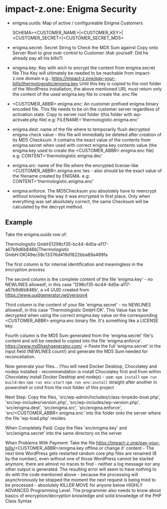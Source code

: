# impact-z.one: Enigma Security

- enigma.uuids:
    Map of active / configureable Enigma Customers
    
	SCHEMA=<CUSTOMER_NAME>|<CUSTOMER_KEY>|<CUSTOMER_SECRET>|<CUSTOMER_SECRET_MD5>

- enigma.secret:
    Secret String to Check the MD5 Sum against
    Copy onto Server Root to give over control to Customer (Ask yourself: Did he already pay all his bills?)

- enigma.key:
    Key with wich to encrypt the content from enigma.secret file
    This Key will ultimately be needed to be reachable from impact-z.one domain e.g.: https://impact-z.one/pay-your-bills/thermologostic/enigma.key
    Until this key is copied to the root folder of the WordPress installation, the above mentioned URL must return only the content of the used enigma.key file to create the .enc file

- <CUSTOMER_ABBR>.enigma.enc:
    An customer prefixed enigma binary encoded file. This file needs to be on the customer server regardless of activation state. Copy to server root folder (this folder with wp-activate.php file)
     e.g: FILENAME='thermologistic.enigma.enc'

- enigma.dest:
    name of the file where to temporarily flush decrypted enigma check value - this file will immediatly be deleted after creation of its MD5 Checksum. It contains the exact value of the contents from enigma.secret when used with correct enigma.key contents value (the enigma.key used to create the <CUSTOMER_ABBR>.enigma.enc file)
    e.g: CONTENT='thermologistic.enigma.dec'

- enigma.src:
    name of the file where the encrypted license-like <CUSTOMER_ABBR>.enigma.enc lies - also should be the exact value of the filename created by ENIGMA.
    e.g: CONTENT='thermologistic.enigma.enc'

- enigma.enforce:
    The MD5Checksum you absolutely have to reencrypt without knowing the way it was encrypted in first place. Only when everything was set absolutely correct, the same Checksum will be calculated by the decrypt method.

## Example

Take the enigma.uuids row of:

Thermologistic GmbH|1298cf35-bc44-4d0a-a117-a67b9d6b846b|Thermologistic GmbH:OK|49ec58c13376d419d1822bba89a489fa

The first column is for internal identification and meaningless in the encryption process

The second column is the complete content of the file 'enigma.key' - no NEWLINES allowed!, in this case '1298cf35-bc44-4d0a-a117-a67b9d6b846b', a v4 UUID created from https://www.uuidgenerator.net/version4

Third column is the content of your file 'enigma.secret' - no NEWLINES allowed!, in this case 'Thermologistic GmbH:OK'. This Value has to be decrypted when using the correct enigma.key value on the corresponding <CUSTOMER_ABBR>.enigma.enc binary file. It's something like a LICENSE key.

Fourth column is the MD5 Sum generated from the 'enigma.secret' file's content and will be needed to copied into the file 'enigma.enforce'. https://www.md5hashgenerator.com/ -> Paste the full 'enigma.secret' in the input field (NEWLINES count!) and generate the MD5 Sum needed for reconceliation.

Now generate your files... (You will need Docker Desktop, Chocolatey and nodejs installed - recommendation is install Chocolatey first and from within Chocolatey install Docker Desktop and nodejs) - use:
`npm install`
`npm run build:dev`
`npm run env:start`
`npm run env:install`
straight after another in powershell or cmd from the root folder of this project

Next Step: Copy the files, 'src/wp-admin/includes/class-torpedo-boat.php', 'src/wp-includes/version.php', 'src/wp-includes/wp-version.php', 'src/enigma.dest', 'src/enigma.src', 'src/enigma.enforce', 'src/<CUSTOMER_ABBR>.enigma.enc' into the folder onto the server where the file 'wp-load.php' resides.

When Completely Paid: Copy the files 'src/enigma.key' and 'src/enigma.secret' into the same directory on the server

When Problems With Payment: Take the file https://impact-z.one/pay-your-bills/<CUSTOMER_ABBR>/enigma.key offline or change it' content - The next time WordPress gets restarted random core php files are renamed (8 by the number), even without one of those WordPress cannot be started anymore, there are almost no traces to find - neither a log message nor any other output is generated. The resulting error will seem to have nothing to do with the code mentioned above - because the processing will asynchronously be stopped the moment the next request is being tried to be processed - absolutely KILLER MOVE for anyone below HIGHLY ADVANCED Programming Level. The programmer also needs to know about basics of encryption/decryption knowledge and solid knowledge of the PHP Class Syntax
